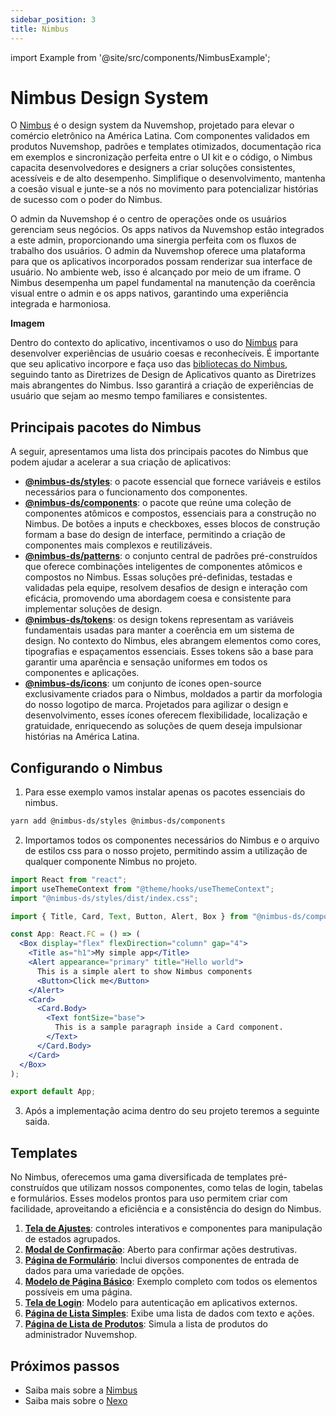 ```yaml
---
sidebar_position: 3
title: Nimbus
---
```


import Example from '@site/src/components/NimbusExample';

# Nimbus Design System

O [Nimbus](https://nimbus.nuvemshop.com.br) é o design system da Nuvemshop, projetado para elevar o comércio eletrônico na América Latina. Com componentes validados em produtos Nuvemshop, padrões e templates otimizados, documentação rica em exemplos e sincronização perfeita entre o UI kit e o código, o Nimbus capacita desenvolvedores e designers a criar soluções consistentes, acessíveis e de alto desempenho. Simplifique o desenvolvimento, mantenha a coesão visual e junte-se a nós no movimento para potencializar histórias de sucesso com o poder do Nimbus.

O admin da Nuvemshop é o centro de operações onde os usuários gerenciam seus negócios. Os apps nativos da Nuvemshop estão integrados a este admin, proporcionando uma sinergia perfeita com os fluxos de trabalho dos usuários. O admin da Nuvemshop oferece uma plataforma para que os aplicativos incorporados possam renderizar sua interface de usuário. No ambiente web, isso é alcançado por meio de um iframe. O Nimbus desempenha um papel fundamental na manutenção da coerência visual entre o admin e os apps nativos, garantindo uma experiência integrada e harmoniosa.

**Imagem**

Dentro do contexto do aplicativo, incentivamos o uso do [Nimbus](https://nimbus.nuvemshop.com.br) para desenvolver experiências de usuário coesas e reconhecíveis. É importante que seu aplicativo incorpore e faça uso das [bibliotecas do Nimbus](https://nimbus.nuvemshop.com.br/documentation/overview/getting-started), seguindo tanto as Diretrizes de Design de Aplicativos quanto as Diretrizes mais abrangentes do Nimbus. Isso garantirá a criação de experiências de usuário que sejam ao mesmo tempo familiares e consistentes.

## Principais pacotes do Nimbus

A seguir, apresentamos uma lista dos principais pacotes do Nimbus que podem ajudar a acelerar a sua criação de aplicativos:

- [**@nimbus-ds/styles**](https://www.npmjs.com/package/@nimbus-ds/styles): o pacote essencial que fornece variáveis e estilos necessários para o funcionamento dos componentes.
- [**@nimbus-ds/components**](https://www.npmjs.com/package/@nimbus-ds/components): o pacote que reúne uma coleção de componentes atômicos e compostos, essenciais para a construção no Nimbus. De botões a inputs e checkboxes, esses blocos de construção formam a base do design de interface, permitindo a criação de componentes mais complexos e reutilizáveis.
- [**@nimbus-ds/patterns**](https://www.npmjs.com/package/@nimbus-ds/patterns): o conjunto central de padrões pré-construídos que oferece combinações inteligentes de componentes atômicos e compostos no Nimbus. Essas soluções pré-definidas, testadas e validadas pela equipe, resolvem desafios de design e interação com eficácia, promovendo uma abordagem coesa e consistente para implementar soluções de design.
- [**@nimbus-ds/tokens**](https://www.npmjs.com/package/@nimbus-ds/tokens): os design tokens representam as variáveis fundamentais usadas para manter a coerência em um sistema de design. No contexto do Nimbus, eles abrangem elementos como cores, tipografias e espaçamentos essenciais. Esses tokens são a base para garantir uma aparência e sensação uniformes em todos os componentes e aplicações.
- [**@nimbus-ds/icons**](https://www.npmjs.com/package/@nimbus-ds/icons): um conjunto de ícones open-source exclusivamente criados para o Nimbus, moldados a partir da morfologia do nosso logotipo de marca. Projetados para agilizar o design e desenvolvimento, esses ícones oferecem flexibilidade, localização e gratuidade, enriquecendo as soluções de quem deseja impulsionar histórias na América Latina.

## Configurando o Nimbus

1. Para esse exemplo vamos instalar apenas os pacotes essenciais do nimbus.

```bash
yarn add @nimbus-ds/styles @nimbus-ds/components
```

2. Importamos todos os componentes necessários do Nimbus e o arquivo de estilos css para o nosso projeto, permitindo assim a utilização de qualquer componente Nimbus no projeto.

```jsx
import React from "react";
import useThemeContext from "@theme/hooks/useThemeContext";
import "@nimbus-ds/styles/dist/index.css";

import { Title, Card, Text, Button, Alert, Box } from "@nimbus-ds/components";

const App: React.FC = () => (
  <Box display="flex" flexDirection="column" gap="4">
    <Title as="h1">My simple app</Title>
    <Alert appearance="primary" title="Hello world">
      This is a simple alert to show Nimbus components
      <Button>Click me</Button>
    </Alert>
    <Card>
      <Card.Body>
        <Text fontSize="base">
          This is a sample paragraph inside a Card component.
        </Text>
      </Card.Body>
    </Card>
  </Box>
);

export default App;
```

3. Após a implementação acima dentro do seu projeto teremos a seguinte saida.

<Example />

## Templates

No Nimbus, oferecemos uma gama diversificada de templates pré-construídos que utilizam nossos componentes, como telas de login, tabelas e formulários. Esses modelos prontos para uso permitem criar com facilidade, aproveitando a eficiência e a consistência do design do Nimbus.

1. [**Tela de Ajustes**](https://tiendanube.github.io/nimbus-patterns/index.html?path=/story/templates-settingspage--basic): controles interativos e componentes para manipulação de estados agrupados.
2. [**Modal de Confirmação**](https://tiendanube.github.io/nimbus-patterns/index.html?path=/story/templates-confirmationmodal--basic): Aberto para confirmar ações destrutivas.
3. [**Página de Formulário**](https://tiendanube.github.io/nimbus-patterns/index.html?path=/story/templates-form--basic): Inclui diversos componentes de entrada de dados para uma variedade de opções.
4. [**Modelo de Página Básico**](https://tiendanube.github.io/nimbus-patterns/index.html?path=/story/templates-page--basic): Exemplo completo com todos os elementos possíveis em uma página.
5. [**Tela de Login**](https://tiendanube.github.io/nimbus-patterns/index.html?path=/story/templates-login--basic): Modelo para autenticação em aplicativos externos.
6. [**Página de Lista Simples**](https://tiendanube.github.io/nimbus-patterns/index.html?path=/story/templates-simplelist--basic): Exibe uma lista de dados com texto e ações.
7. [**Página de Lista de Produtos**](https://tiendanube.github.io/nimbus-patterns/index.html?path=/story/templates-productlist--basic): Simula a lista de produtos do administrador Nuvemshop.

## Próximos passos

- Saiba mais sobre a [Nimbus](https://nimbus.nuvemshop.com.br)
- Saiba mais sobre o [Nexo](./developer-tools/nexo)
